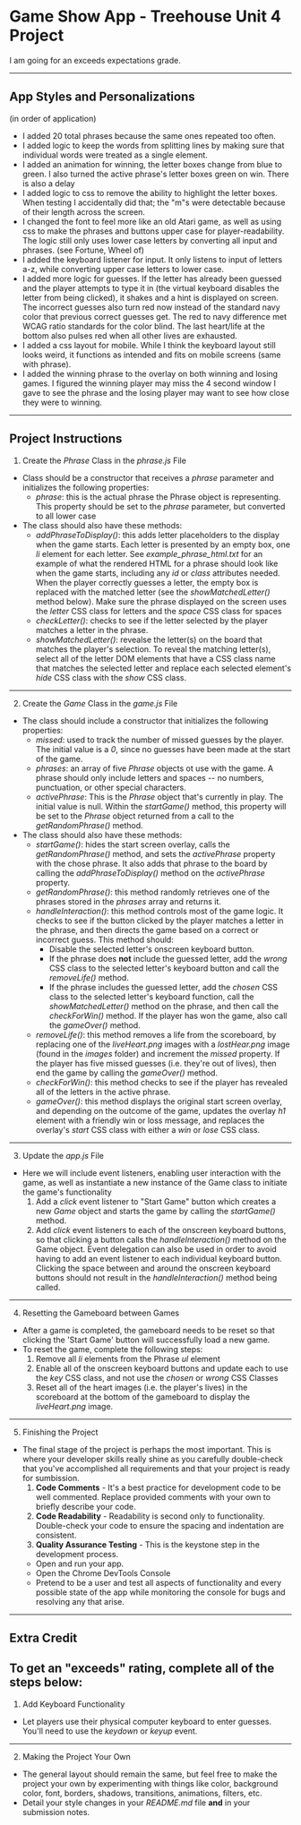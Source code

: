 # Game Show App - Treehouse Unit 4 Project
I am going for an exceeds expectations grade.

---

## App Styles and Personalizations
(in order of application)
- I added 20 total phrases because the same ones repeated too often.
- I added logic to keep the words from splitting lines by making sure that individual words were treated as a single element.
- I added an animation for winning, the letter boxes change from blue to green. I also turned the active phrase's letter boxes green on win. There is also a delay 
- I added logic to css to remove the ability to highlight the letter boxes. When testing I accidentally did that; the "m"s were detectable because of their length across the screen.
- I changed the font to feel more like an old Atari game, as well as using css to make the phrases and buttons upper case for player-readability. The logic still only uses lower case letters by converting all input and phrases. (see Fortune, Wheel of)
- I added the keyboard listener for input. It only listens to input of letters a-z, while converting upper case letters to lower case. 
- I added more logic for guesses. If the letter has already been guessed and the player attempts to type it in (the virtual keyboard disables the letter from being clicked), it shakes and a hint is displayed on screen. The incorrect guesses also turn red now instead of the standard navy color that previous correct guesses get. The red to navy difference met WCAG ratio standards for the color blind. The last heart/life at the bottom also pulses red when all other lives are exhausted.
- I added a css layout for mobile. While I think the keyboard layout still looks weird, it functions as intended and fits on mobile screens (same with phrase).
- I added the winning phrase to the overlay on both winning and losing games. I figured the winning player may miss the 4 second window I gave to see the phrase and the losing player may want to see how close they were to winning.
---
## Project Instructions
1. Create the *Phrase* Class in the *phrase.js* File
  - Class should be a constructor that receives a *phrase* parameter and initializes the following properties:
    - *phrase*: this is the actual phrase the Phrase object is representing. This property should be set to the *phrase* parameter, but converted to all lower case
  - The class should also have these methods:
    - *addPhraseToDisplay()*: this adds letter placeholders to the display when the game starts. Each letter is presented by an empty box, one *li* element for each letter. See *example_phrase_html.txt* for an example of what the rendered HTML for a phrase should look like when the game starts, including any *id* or *class* attributes needed. When the player correctly guesses a letter, the empty box is replaced with the matched letter (see the *showMatchedLetter()* method below). Make sure the phrase displayed on the screen uses the *letter* CSS class for letters and the *space* CSS class for spaces
    - *checkLetter()*: checks to see if the letter selected by the player matches a letter in the phrase.
    - *showMatchedLetter()*: revealse the letter(s) on the board that matches the player's selection. To reveal the matching letter(s), select all of the letter DOM elements that have a CSS class name that matches the selected letter and replace each selected element's *hide* CSS class with the *show* CSS class.
---
2. Create the *Game* Class in the *game.js* File
  - The class should include a constructor that initializes the following properties:
    - *missed*: used to track the number of missed guesses by the player. The initial value is a *0*, since no guesses have been made at the start of the game.
    - *phrases*: an array of five *Phrase* objects ot use with the game. A phrase should only include letters and spaces -- no numbers, punctuation, or other special characters.
    - *activePhrase*: This is the *Phrase* object that's currently in play. The initial value is null. Within the *startGame()* method, this property will be set to the *Phrase* object returned from a call to the *getRandomPhrase()* method.
  - The class should also have these methods:
    - *startGame()*: hides the start screen overlay, calls the *getRandomPhrase()* method, and sets the *activePhrase* property with the chose phrase. It also adds that phrase to the board by calling the *addPhraseToDisplay()* method on the *activePhrase* property.
    - *getRandomPhrase()*: this method randomly retrieves one of the phrases stored in the *phrases* array and returns it.
    - *handleInteraction()*: this method controls most of the game logic. It checks to see if the button clicked by the player matches a letter in the phrase, and then directs the game based on a correct or incorrect guess. This method should:
      - Disable the selected letter's onscreen keyboard button.
      - If the phrase does **not** include the guessed letter, add the *wrong* CSS class to the selected letter's keyboard button and call the *removeLife()* method.
      - If the phrase includes the guessed letter, add the *chosen* CSS class to the selected letter's keyboard function, call the *showMatchedLetter()* method on the phrase, and then call the *checkForWin()* method. If the player has won the game, also call the *gameOver()* method.
    - *removeLife()*: this method removes a life from the scoreboard, by replacing one of the *liveHeart.png* images with a *lostHear.png* image (found in the *images* folder) and increment the *missed* property. If the player has five missed guesses (i.e. they're out of lives), then end the game by calling the *gameOver()* method.
    - *checkForWin()*: this method checks to see if the player has revealed all of the letters in the active phrase.
    - *gameOver()*: this method displays the original start screen overlay, and depending on the outcome of the game, updates the overlay *h1* element with a friendly win or loss message, and replaces the overlay's *start* CSS class with either a *win* or *lose* CSS class.
---
3. Update the *app.js* File
  - Here we will include event listeners, enabling user interaction with the game, as well as instantiate a new instance of the Game class to initiate the game's functionality
    1. Add a *click* event listener to "Start Game" button which creates a new *Game* object and starts the game by calling the *startGame()* method.
    2. Add *click* event listeners to each of the onscreen keyboard buttons, so that clicking a button calls the *handleInteraction()* method on the Game object. Event delegation can also be used in order to avoid having to add an event listener to each individual keyboard button. Clicking the space between and around the onscreen keyboard buttons should not result in the *handleInteraction()* method being called.
---
4. Resetting the Gameboard between Games
  - After a game is completed, the gameboard needs to be reset so that clicking the 'Start Game' button will successfully load a new game.
  - To reset the game, complete the following steps: 
    1. Remove all *li* elements from the Phrase *ul* element
    2. Enable all of the onscreen keyboard buttons and update each to use the *key* CSS class, and not use the *chosen* or *wrong* CSS Classes
    3. Reset all of the heart images (i.e. the player's lives) in the scoreboard at the bottom of the gameboard to display the *liveHeart.png* image.
---
5. Finishing the Project
  - The final stage of the project is perhaps the most important. This is where your developer skills really shine as you carefully double-check that you've accomplished all requirements and that your project is ready for sumbission.
    1. **Code Comments** - It's a best practice for development code to be well commented. Replace provided comments with your own to briefly describe your code.
    2. **Code Readability** - Readability is second only to functionality. Double-check your code to ensure the spacing and indentation are consistent.
    3. **Quality Assurance Testing** - This is the keystone step in the development process.
      - Open and run your app.
      - Open the Chrome DevTools Console
      - Pretend to be a user and test all aspects of functionality and every possible state of the app while monitoring the console for bugs and resolving any that arise.

---

## Extra Credit
To get an "exceeds" rating, complete all of the steps below:
---
1. Add Keyboard Functionality
  - Let players use their physical computer keyboard to enter guesses. You'll need to use the *keydown* or *keyup* event.
---
2. Making the Project Your Own
  - The general layout should remain the same, but feel free to make the project your own by experimenting with things like color, background color, font, borders, shadows, transitions, animations, filters, etc.
  - Detail your style changes in your *README.md* file **and** in your submission notes.